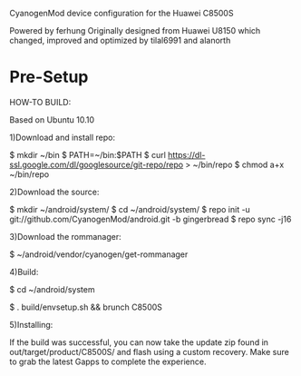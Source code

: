 CyanogenMod device configuration for the Huawei C8500S

Powered by ferhung
Originally designed from Huawei U8150 which changed, improved and optimized by tilal6991 and alanorth

Pre-Setup
=========
HOW-TO BUILD:

Based on Ubuntu 10.10

1)Download and install repo:

$ mkdir ~/bin
$ PATH=~/bin:$PATH
$ curl https://dl-ssl.google.com/dl/googlesource/git-repo/repo > ~/bin/repo
$ chmod a+x ~/bin/repo

2)Download the source:

$ mkdir ~/android/system/
$ cd ~/android/system/
$ repo init -u git://github.com/CyanogenMod/android.git -b gingerbread
$ repo sync -j16

3)Download the rommanager:

$ ~/android/vendor/cyanogen/get-rommanager

4)Build:

$ cd ~/android/system

$ . build/envsetup.sh && brunch C8500S

5)Installing:

If the build was successful, you can now take the update zip found in out/target/product/C8500S/ and flash using a custom recovery. Make sure to grab the latest Gapps to complete the experience.


